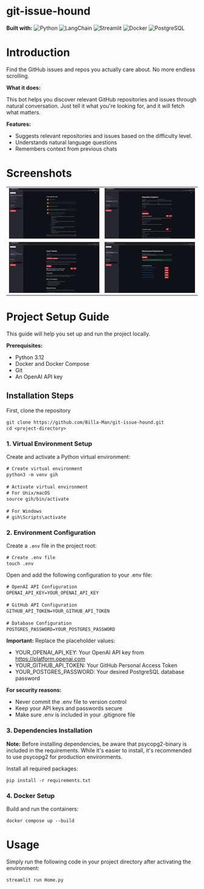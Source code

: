 # git-issue-hound
**Built with:** ![Python](https://img.shields.io/badge/Python-3776AB?style=flat&logo=python&logoColor=white) ![LangChain](https://img.shields.io/badge/LangChain-121212?style=flat&logo=chainlink&logoColor=white) ![Streamlit](https://img.shields.io/badge/Streamlit-FF4B4B?style=flat&logo=Streamlit&logoColor=white) ![Docker](https://img.shields.io/badge/Docker-2496ED?style=flat&logo=docker&logoColor=white) ![PostgreSQL](https://img.shields.io/badge/PostgreSQL-316192?style=flat&logo=postgresql&logoColor=white)

# Introduction

Find the GitHub issues and repos you actually care about. No more endless scrolling.

**What it does:**

This bot helps you discover relevant GitHub repositories and issues through natural conversation. Just tell it what you're looking for, and it will fetch what matters.

**Features:**
- Suggests relevant repositories and issues based on the difficulty level.
- Understands natural language questions
- Remembers context from previous chats

# Screenshots

<table>
  <tr>
    <td><img src="screenshots/home_page.png"></td>
    <td><img src="screenshots/repo_explorer.png"></td>
  </tr>
  <tr>
    <td><img src="screenshots/issue_tracker.png"></td>
    <td><img src="screenshots/bookmarked_repos.png"></td>
  </tr>
</table>

# Project Setup Guide
This guide will help you set up and run the project locally.

**Prerequisites:**

- Python 3.12
- Docker and Docker Compose
- Git
- An OpenAI API key

## Installation Steps
First, clone the repository
```
git clone https://github.com/Billa-Man/git-issue-hound.git
cd <project-directory>
```

### 1. Virtual Environment Setup
Create and activate a Python virtual environment:
```
# Create virtual environment
python3 -m venv gih

# Activate virtual environment
# For Unix/macOS
source gih/bin/activate

# For Windows
# gih\Scripts\activate
```

### 2. Environment Configuration
Create a `.env` file in the project root:
```
# Create .env file
touch .env
```
Open and add the following configuration to your .env file:
```
# OpenAI API Configuration
OPENAI_API_KEY=YOUR_OPENAI_API_KEY

# GitHub API Configuration
GITHUB_API_TOKEN=YOUR_GITHUB_API_TOKEN

# Database Configuration
POSTGRES_PASSWORD=YOUR_POSTGRES_PASSWORD
```
**Important:** Replace the placeholder values:

- YOUR_OPENAI_API_KEY: Your OpenAI API key from https://platform.openai.com
- YOUR_GITHUB_API_TOKEN: Your GitHub Personal Access Token
- YOUR_POSTGRES_PASSWORD: Your desired PostgreSQL database password

**For security reasons:**
- Never commit the .env file to version control
- Keep your API keys and passwords secure
- Make sure .env is included in your .gitignore file

### 3. Dependencies Installation
**Note:** Before installing dependencies, be aware that psycopg2-binary is included in the requirements. While it's easier to install, it's recommended to use psycopg2 for production environments. 

Install all required packages:
```
pip install -r requirements.txt
```

### 4. Docker Setup
Build and run the containers:
```
docker compose up --build
```

# Usage
Simply run the following code in your project directory after activating the environment:
```
streamlit run Home.py
```
